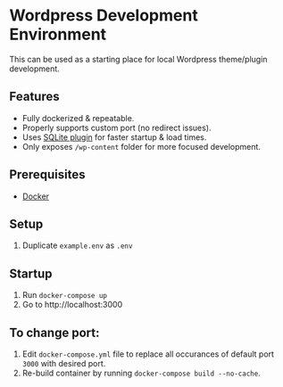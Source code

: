 # Wordpress Development Environment

This can be used as a starting place for local Wordpress theme/plugin development.

## Features

- Fully dockerized & repeatable.
- Properly supports custom port (no redirect issues).
- Uses [SQLite plugin](https://github.com/aaemnnosttv/wp-sqlite-db) for faster startup & load times.
- Only exposes `/wp-content` folder for more focused development.

## Prerequisites

- [Docker](https://www.docker.com/products/docker-desktop/)

## Setup

1. Duplicate `example.env` as `.env`

## Startup

1. Run `docker-compose up`
2. Go to http://localhost:3000

## To change port:

1. Edit `docker-compose.yml` file to replace all occurances of default port `3000` with desired port.
2. Re-build container by running `docker-compose build --no-cache`.